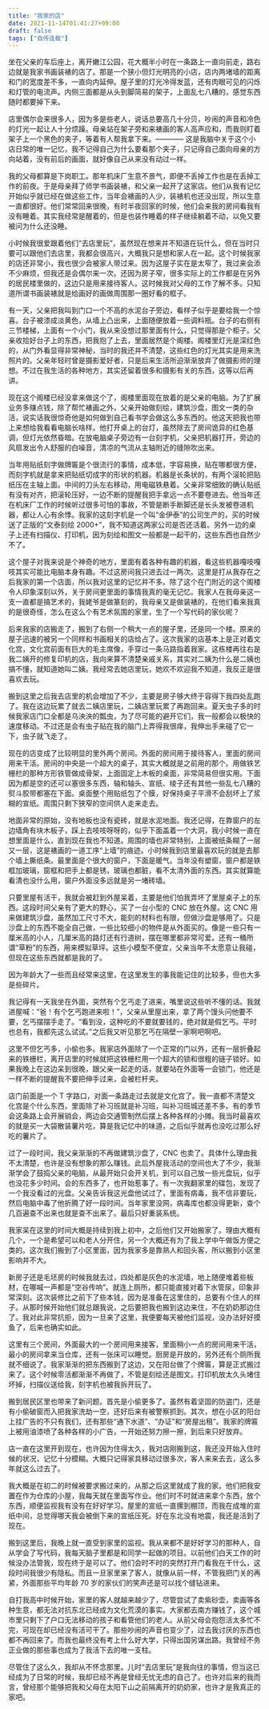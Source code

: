 ```yaml
---
title: "我家的店"
date: 2021-11-14T01:41:27+09:00
draft: false
tags: ["自传连载"]
---
```


坐在父亲的车后座上，离开嫩江公园，花大概半小时在一条路上一直向前走，路右边就是我家书画装裱的店了。那是一个狭小但灯光明亮的小店，店内两堵墙的距离和门的宽度差不多，一直向内延伸。屋子里的灯光冷得发蓝，还有肉眼可见的闪烁和灯管的电流声。内侧三面都是从头到脚简易的架子，上面乱七八糟的，感觉东西随时都要掉下来。

店里偶尔会来很多人，因为多是些老人，说话总要高几十分贝，吵闹的声音和冷色的灯光一起让人十分烦躁。母亲站在架子旁和来裱画的客人高声应和，而我则盯着架子上一个黑色的夹子，等着有人帮我拿下来。———— 这是我脑中关于这个小店日常的唯一记忆，我不记得自己为什么要看那个夹子，只记得自己面向母亲的方向站着，没有前后的画面，就好像自己从来没有动过一样。

我的父母都算是下岗职工。那年机床厂生意不景气，即便不丢掉工作也是在丢掉工作的前夜。于是母亲拜了师学书画装裱，和父亲一起开了这家店。他们从我有记忆开始似乎就已经在做这些工作，当年会裱画的人少，装裱机也还没出现，所以生意一直都很好。他们常常回来很晚，有时半夜回家的时候，他们会来我的房间看我有没有睡着。其实我经常是醒着的，但是也装作睡着的样子继续躺着不动，以免又要被问为什么还没睡。

小时候我很爱跟着他们“去店里玩”，虽然现在想来并不知道在玩什么，但在当时只要可以跟他们去店里，我都会很高兴，大概我只是想和家人在一起。这个时候我家的店还非常小，我也很少会被家人带过来。因为这屋子实在是太窄了，我过来会添不少麻烦，但我还是会偶尔来一次。还因为房子窄，很多实际上的工作都是在另外的居民楼里做的，这边只是用来接待客人。这时候我对父母的工作了解不多。只知道所谓书画装裱就是给画好的画做周围那一圈好看的框子。

有一天，父亲把我叫到门口一个不高的水泥台子旁边，看样子似乎是要给我一个惊喜。台子被漆成淡黄色，从墙上凸出来，上面随便放着一些调料瓶。台子的右侧有三节楼梯，上面有一个小门，我从来没想过那里面有什么，只觉得那是个柜子。父亲收拾好台子上的东西，把我抱了上去，里面居然是个阁楼。阁楼里灯光是深红色的，从门外看显得非常神秘，当时的我还并不清楚，这些红色的灯光其实是用来洗照片的。父亲年轻时曾是摄影爱好者，只是后来生活所迫渐渐放弃了做摄影师的理想。不过在我生活的各种地方，其实还留着很多和摄影有关的东西，这等以后再讲。

现在这个阁楼已经没拿来做这个了，阁楼里面现在放着的是父亲的电脑。为了扩展业务多赚点钱，除了帮忙裱画之外，父亲开始做刻绘，建筑沙盘，图文一类的杂活，说实话我很惊奇他是如何做到自己看书学会做这么多东西的。他这天把我也带上来想给我看看电脑长啥样。他打开桌上的台灯，虽然除去了房间诡异的红色基调，但灯光依然昏暗。在放电脑桌子旁边有一台刻字机，父亲把机器打开，旁边的风扇发出令人舒服的白噪音，清凉的气流从主轴附近的缝隙吹出来。

当年用贴纸刻字做牌匾是个很流行的事情，成本低，字容易换，贴在哪都很方便，而刻字机就是拿来把贴纸切成字的形状的机器。机器是长条状的，有两个滚轮把贴纸压在主轴上面。中间的刀头左右移动，用电磁铁悬着。父亲非常细致的确认贴纸有没有对齐，把滚轮压好，一边不断的提醒我把手拿远一点不要卷进去。他当年还在机床厂工作的时候听过很多可怕的事故，不管是断手断脚还是长头发被卷进机器，都让人心有余悸。我家的这刻字机是一个叫“金伊泰”的公司生产的，买的时候送了正版的“文泰刻绘 2000+”，我不知道这两家公司是否还活着。另外一边的桌子上还有扫描仪、打印机，因为刻绘和图文一般都是一起干的，这些东西也自然少不了。

这个屋子对我来说是个神奇的地方，里面有着各种有趣的机器，看这些机器嘎吱嘎吱其实可能比电脑本身有趣。不过这房间我只进去过一两次。这里是打从我存在之后我家的第一个店面，所以我对这里的记忆并不多。除了这个在门附近的这个阁楼令人印象深刻以外，关于房间更里面的事情我真的毫无记忆。我家人在我母亲这一支一直都是搞艺术的，我姥爷是做篆刻的，我母亲又是做装裱的，在他们看来我真的是很奇怪，怎么在这么个有艺术氛围的家里，生了一个写代码的家伙呢？

后来我家的店搬走了，搬到了右侧一个稍大一点的屋子里，还是同一个楼。原来的屋子迅速的被另一个同样和书画相关的店给占了。这次我家的店基本上是正对着文化宫，文化宫前面有巨大的毛主席像，手穿过一条马路指着我家。这栋楼再往右是我二姨开的修复印机的店，我向来算不清楚亲戚关系，其实对二姨为什么是二姨也搞不懂，就知道她叫二姨。我经常去她店里玩，她欢不欢迎我不知道，我反正是很喜欢去玩。

搬到这里之后我去店里的机会增加了不少，主要是房子够大终于容得下我四处乱跑了。我在这边玩累了就去二姨店里玩，二姨店里玩累了再跑回来。夏天虫子多的时候我家店门口全都是乌泱泱的瓢虫，为了尽可能的避开它们，我一般都会以极快的速度移动。不过还是会有虫子贴在我的脑门上弄得我很痒，我伸出手来碰了它一下，虫子就飞走了。

现在的店变成了比较明显的里外两个房间。外面的房间用于接待客人，里面的房间用来干活。房间的中央是一个超大的桌子，其实大概就是之前用的那个。用做铁艺栅栏的那种方形铁管做成骨架，上面固定上木板的桌面，非常简易但很实用。下面因为都是空的还可以塞很多东西，轴和轴头、宣纸、绫子还有其他一些乱七八糟的熨斗胶带都塞在下面。桌面整个用贴纸包了个膜，好保持桌子平滑不会刮坏上了浆糊的宣纸。周围只剩下狭窄的空间供人走来走去。

地面非常的原始，没有地板也没有瓷砖，就是水泥地面。我还记得，在靠窗户的左边墙角有块木板子，踩上去吱吱呀呀的，似乎下面盖着一个大洞，我小时候一直在想里面是什么，直到现在我也不知道。周围的墙也非常特别，上面被纸条糊了一层又一层，这是裱画的一道工序“上墙”的痕迹。小时候我到店里最喜欢玩的就是去那个墙上撕纸条。最里面是个很大的窗户，下面是暖气。当年没有塑窗，窗户都是铁框加玻璃，窗框和把手上都是锈，玻璃也都脏，看不太清外面的东西。其实就算能看清也没什么用，窗户外面没多远就是另一堵砖墙。

只要里屋有活干，我就会被赶到外屋呆着，主要是他们怕我弄坏了里屋桌子上的东西。这段时间父亲有了更大的野心，买了一台小型的 CNC 放在外屋。这 CNC 用来做建筑沙盘，虽然加工尺寸不大，能刻的材料也有限，但做沙盘是够用了。只是沙盘上的东西不能全自己做，一些比较细小的物件是从外面买的。像是一些只有一厘米高的小人，几厘米高的路灯还有行道树，摆在哪里都非常可爱。还有一桶所谓“草粉”的东西，用来模拟草坪。这些小模型不便宜，父亲当年不太愿意让我碰，但现在这些东西就都是我的了。

因为年龄大了一些而且经常来这里，在这里发生的事我能记住的比较多，但也大多是些碎片。

我记得有一天我坐在外面，突然有个乞丐走了进来，嘴里说这些听不懂的话。我就进屋喊：“爸！有个乞丐跑进来啦！”，父亲从里屋出来，拿了两个馒头问他要不要，乞丐摆摆手走了。“看到没，这种吃的不要就要钱的，绝对就是假乞丐。平时也总有，我都先这么试试。”之后我又听见那乞丐在隔壁一家啊吧啊吧。

这里不但乞丐多，小偷也多。我家店外面除了一个正常的门以外，还有一层折叠起来的铁栅栏，离开店里的时候就把这铁栅栏用一个超大的锁和很粗的链子锁好。如果我晚上在这边呆到很晚，跟父亲一起走的话，就要站在外面等一会锁门，他还是一样不断的提醒我不要把伸手过来，会被栏杆夹。

店门前面是一个 T 字路口，对面一条路走过去就是文化宫了。我一直都不清楚文化宫是个什么东西，里面除了补习班就是补习班，叫补习班城还差不多。有的季节会这条路上会开展销会，两边会交通管制然后摆上各种各样的小摊。我当时最喜欢的就是买一大袋散装薯片吃，算是我记忆中的味道，之后似乎就再也没吃过那么好吃的薯片了。

过了一段时间，我父亲渐渐的不再做建筑沙盘了，CNC 也卖了。具体什么理由我不太清楚，也许是没有想象的那么赚钱。此后外屋我活动的空间也大了不少，我渐渐学会了鼓捣父亲的电脑，从最开始只会开关机，到可以自己放一些光盘玩，似乎也没花多少时间。会的东西多了，也开始惹事了。有一次我翻家里的碟包，发现了一个我没看过的光盘。父亲告诉我这光盘他试过了，里面有病毒，我不信非要玩，然后电脑中毒了他折腾了好一段时间。当年家里没网，病毒库也都没得更新，查个几百遍查不出来也就是查不出来了。最后只好重装系统。

我家呆在这里的时间大概是持续到我上初中，之后他们又开始搬家了。理由大概有几个，一个是希望可以和老人分开住，另一个大概还有为了我上学中午做饭方便之类的。这次我们搬到了小区里面，因为我家多是靠熟人和回头客，所以搬到小区里影响并不大。

新房子还是毛坯房的时候我就去过，四处都是灰色的水泥墙，地上随便堆着些板材，在哪喊一声都是“空谷传响”。就连上厕所，都只能直接对着下水管尿，印象非常深刻。这次装修比之前下了些本钱，因为是准备在这里住的，总要有个住人的样子。从那时候开始他们就总跟我说，之后要把我也搬到这边来住，不在奶奶那边住了。我对此非常抗拒，因为一旦来了这里，我便要每天被他们监视，没办法好好摸鱼了，后来也确实如此。

这里有三个房间，外面最大的一个房间用来接客，里面稍小一点的房间用来干活，最小的房间拿来当仓库，还有一张床可以睡觉。厨房是开放的，另外还有个厕所我就不细说了。我家渐渐的把东西搬到了这边，又在阳台做了个牌匾，算是正式搬过来了。这个时候零活都渐渐不再做了，不管是刻绘还是图文。打印机放太久头堵住坏掉，扫描仪送给我，刻字机也被我拆开玩了。

搬到居民区里也带来了新问题。首先是小偷更多了。虽然有着坚固的防盗门，还是有小偷破窗而入把我家洗劫一空，还好后来有被警察抓到。其次，想在小区的阳台上挂广告的不只有我们，还有那些“通下水道”、“办证”和“房屋出租”。我家的牌匾上被用油漆喷了各种各样的小广告，一开始还努力擦一擦，到后来只好放弃。

店一直在这里开到现在，也许因为住得太久，我对店刚搬到这，我还没开始入住时候的状况，记忆十分模糊。大概只记得家具移动过很多次，客人来来去去，这么多年就这么过去了。

我大概是在初二的时候被要求搬过来的，从那之后这里就成了我的家。他们把我安置在作为仓库的小屋，我每天就在里面写作业。他们时不时就进来拿个东西，放个东西，顺便监视我有没有在好好学习。屋里的宣纸一直摞到棚顶，而我在成堆的宣纸中间，总觉得哪天我会被倒下来的宣纸压死。好在东北没有地震，我还是活到了现在。

搬到这里后，我晚上就一直受到家里的监视。我从来都不是好好学习的那种人，自从学会了写代码，我每天脑子里都是和同学一起做的项目。以前他们白天工作的时候没办法管我，现在终于是可以了。他们会时不时的突然打开门看我在干什么，这段时间我很少有隐私。而且一旦家里来了客人，就像从前一样，不管我把门关的再紧，外面那些平均年龄 70 岁的家伙们的笑声还是可以找个缝钻进来。

自打我高中时候开始，家里的客人就越来越少了，尽管尝试了卖紫砂壶，卖画等各种生意，都无法对抗东北已经成为文化荒漠的事实。大家都去南方赚钱了，这个城市里只剩下了户口无法移动的孩子和看管他们的老人。从前父母会抱怨活太多忙不完，可现在却已经没有活可干了。那些吵闹的声音也变少了，过去我讨厌的东西也都不再回来了。而我也最终没有考上什么好大学，只得出国另谋出路。我曾经不务正业做的那些事也成为了我活下去的唯一支柱。

尽管住了这么久，我却从不怀念那里。儿时“去店里玩”是我向往的事情，但当这已经成为了日常的时候，我却已经不再是曾经无忧无虑的自己了。也许对后来的我而言，曾经那个能够把我和父母在太阳下山之前隔离开的奶奶家，也许才是我真正的家吧。